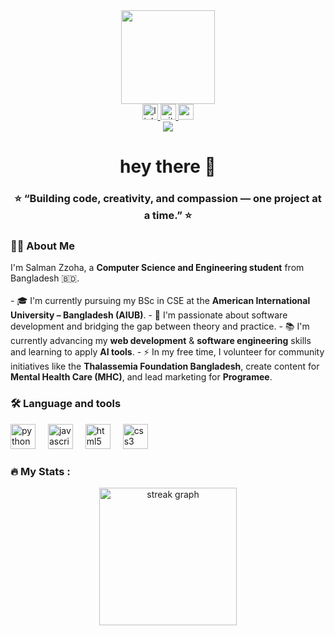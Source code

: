<div align="center">
  <img height="150" src="https://media.giphy.com/media/M9gbBd9nbDrOTu1Mqx/giphy.gif"  />
</div>

<div align="center">
  <a href="https://www.linkedin.com/in/salmanzzoha" target="_blank">
    <img src="https://img.shields.io/static/v1?message=LinkedIn&logo=linkedin&label=&color=0077B5&logoColor=white&labelColor=&style=for-the-badge" height="25" alt="linkedin logo" />
  </a>
  <a href="https://github.com/salmanzzoha" target="_blank">
    <img src="https://img.shields.io/static/v1?message=GitHub&logo=github&label=&color=181717&logoColor=white&labelColor=&style=for-the-badge" height="25" alt="github logo" />
  </a>
  <a href="mailto:salmanzoha962@gmail.com" target="_blank">
    <img src="https://img.shields.io/static/v1?message=Email&logo=gmail&label=&color=D14836&logoColor=white&labelColor=&style=for-the-badge" height="25" alt="gmail logo" />
  </a>
</div>

<div align="center">
  <img src="https://visitor-badge.laobi.icu/badge?page_id=salmanzzoha.salmanzzoha&"  />
</div>

<h1 align="center">hey there 👋</h1>
<h3 align="center">⭐ “Building code, creativity, and compassion — one project at a time.” ⭐</h3>

<h3 align="left">👩‍💻  About Me</h3>

<p align="left">
I'm Salman Zzoha, a <b>Computer Science and Engineering student</b> from Bangladesh 🇧🇩.
<br><br>
- 🎓 I'm currently pursuing my BSc in CSE at the <b>American International University – Bangladesh (AIUB)</b>.
- 🔭 I'm passionate about software development and bridging the gap between theory and practice.
- 📚 I'm currently advancing my <b>web development</b> & <b>software engineering</b> skills and learning to apply <b>AI tools</b>.
- ⚡ In my free time, I volunteer for community initiatives like the <b>Thalassemia Foundation Bangladesh</b>, create content for <b>Mental Health Care (MHC)</b>, and lead marketing for <b>Programee</b>.
</p>

<h3 align="left">🛠 Language and tools</h3>

<div align="left">
  <img src="https://cdn.jsdelivr.net/gh/devicons/devicon/icons/python/python-original-wordmark.svg" height="40" alt="python logo"  />
  <img width="12" />
  <img src="https://cdn.jsdelivr.net/gh/devicons/devicon/icons/javascript/javascript-original.svg" height="40" alt="javascript logo"  />
  <img width="12" />
  <img src="https://cdn.jsdelivr.net/gh/devicons/devicon/icons/html5/html5-original-wordmark.svg" height="40" alt="html5 logo"  />
  <img width="12" />
  <img src="https://cdn.jsdelivr.net/gh/devicons/devicon/icons/css3/css3-original-wordmark.svg" height="40" alt="css3 logo"  />
</div>

<h3 align="left">🔥   My Stats :</h3>

<div align="center">
  <img src="https://streak-stats.demolab.com?user=salmanzzoha&locale=en&mode=daily&theme=dark&hide_border=false&border_radius=5&order=3" height="220" alt="streak graph"  />
</div>
